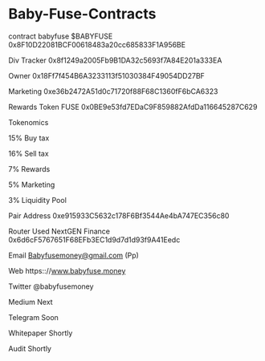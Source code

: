 # Baby-Fuse-Contracts

contract babyfuse $BABYFUSE
0x8F10D22081BCF00618483a20cc685833F1A956BE



Div Tracker
0x8f1249a2005Fb9B1DA32c5693f7A84E201a333EA

Owner
0x18Ff7f454B6A3233113f51030384F49054DD27BF

Marketing
0xe36b2472A51d0c71720f88F68C1360fF6bCA6323

Rewards Token FUSE
0x0BE9e53fd7EDaC9F859882AfdDa116645287C629



Tokenomics

15% Buy tax

16% Sell tax

7% Rewards

5% Marketing

3% Liquidity Pool 


Pair Address
0xe915933C5632c178F6Bf3544Ae4bA747EC356c80


Router Used NextGEN Finance
0x6d6cF5767651F68EFb3EC1d9d7d1d93f9A41Eedc

Email
Babyfusemoney@gmail.com (Pp)

Web
https:://www.babyfuse.money

Twitter
@babyfusemoney

Medium
Next 

Telegram
Soon 

Whitepaper
Shortly

Audit
Shortly




